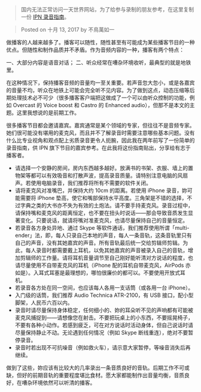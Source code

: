 > 国内无法正常访问一天世界网站，为了给参与录制的朋友参考，在这里复制一份 [IPN 录音指南](https://blog.yitianshijie.net/2017/10/13/ipn-guide-to-podcast-recording/)。

> Posted on 十月 13, 2017 by 不鳥萬如一

做播客的人越来越多了。播客可以随性，随性甚至有可能成为某些播客节目的一种优点。但随性和制作品质并不矛盾。作为音频内容的一种，播客有两个特点：

一、大部分内容是语音对话；
二、听众经常在嘈杂环境收听，最典型的就是地铁里。

在这种情况下，保持播客音频的音量均一至关重要。若声音忽大忽小，或是各嘉宾的音量不均，听众在地铁上可能会完全听不见内容。为了做到这点，动态压缩等后期处理技术必不可少（很多播客客户端把这做成了一个可以由听众控制的功能，例如 Overcast 的 Voice boost 和 Castro 的 Enhanced audio），但那不是本文的主题。这里我想说的是前期工作。

很多播客节目都会邀请嘉宾。嘉宾通常是某个领域的专家，但往往不是音频专家。她们很可能没有堪用的麦克风，而且并不了解录音时需要注意哪些基本问题。没有什么比专业视角和观点配上劣质录音更令人扼腕，因此我在两年前写了一份简单的录音指南，供 IPN 旗下节目的嘉宾参考。在此我将这份指南贴出，分享给有志于播客者。

- 请选择一个安静的房间，房内东西越多越好。放满书的书架、衣服、墙上的置物架等都可以有效吸音和打散声波，提高录音质量。请特别注意电脑的风扇声。若使用电脑录音，我们推荐将所有不需要的软件关闭。
- 请将麦克风对准嘴巴，并保持大约 10cm 的距离。若使用 iPhone 录音，妳可能需要将 iPhone 垫高，使它和嘴部保持水平高度。三角架是不错的选择，不过字典之类的大书亦不失为有效的土炮法。请不要手持麦克风。录音过程中，请保持嘴和麦克风的距离恒定，也不要在扭头时说话——那会导致音质发生显著变化。只要说话，就请将嘴对准麦克风，也请尽量保持自己的音量恒定。
- 若录音各方身处异地、通过 Skype 等软件通话，我们推荐使用所谓「multi-ender」法，即，每人只录自己本地的声音，每人一条音轨，这条音轨里只有自己的声音，没有其她嘉宾的声音。所有音轨最后统一交给剪辑师剪辑。为此，每人录音时都需要戴上耳机，以免其她嘉宾的声音被录入自己的音轨，增加剪辑师的工作量。请将耳机音量调节至自己刚好能听清对方说话的程度，也请尽量使用不自带麦克风的耳机（iPhone 配的耳机自带麦克风，AirPods 亦如是）。入耳式耳塞是最理想的，哪怕很廉价的都可以。不要使用开放式耳机。
- 若录音各方处在同一空间，也应该每人各用一支话筒（或各用一台 iPhone）。
- 入门级的话筒，我们推荐 Audio Technica ATR-2100，有 USB 接口，配小型脚架，人民币六百以内。
- 录音时请尽量保持身体稳定，任何细小的、妳的耳朵听不见的声响都有可能被麦克风捕捉到——请想像您在射击。不要把玩桌上的小东西，不要摇晃椅子，不要有各种小动作。若感到疲乏，可在对方说话时活动身体，但自己说话时请尽量保持静止不动。无论遇到任何情况（例如 Skype 断线重连），绝对不要暂停录音。
- 录音时若出现不可抗噪音（例如救火车），请示意大家暂停，等噪音消失后再继续。

做到了这些，妳应该有比较大的几率录出一条音质良好的音轨。后期工作不可或缺，但好的前期音轨的重要程度堪比食材。愿大家都能制作出音量均衡，音质良好，在嘈杂环境依然可以听清的播客。
